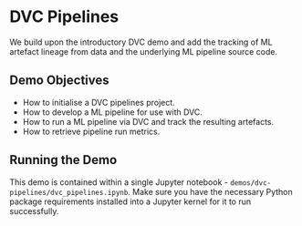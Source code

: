 # DVC Pipelines

We build upon the introductory DVC demo and add the tracking of ML artefact lineage from data and the underlying ML pipeline source code.

## Demo Objectives

* How to initialise a DVC pipelines project.
* How to develop a ML pipeline for use with DVC.
* How to run a ML pipeline via DVC and track the resulting artefacts.
* How to retrieve pipeline run metrics.

## Running the Demo

This demo is contained within a single Jupyter notebook - `demos/dvc-pipelines/dvc_pipelines.ipynb`. Make sure you have the necessary Python package requirements installed into a Jupyter kernel for it to run successfully.
